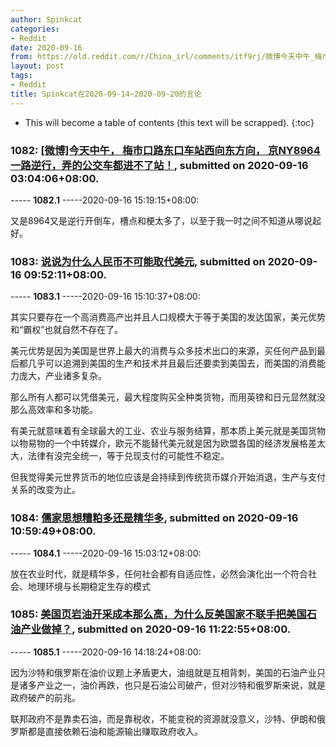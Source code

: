 ```yaml
---
author: Spinkcat
categories:
- Reddit
date: 2020-09-16
from: https://old.reddit.com/r/China_irl/comments/itf9rj/微博今天中午_梅市口路东口车站西向东方向_京ny8964一路逆行弄的公交车都进不了站/
layout: post
tags:
- Reddit
title: Spinkcat在2020-09-14~2020-09-20的言论
---
```


* This will become a table of contents (this text will be scrapped).
{:toc}

### 1082: [[微博]今天中午， 梅市口路东口车站西向东方向， 京NY8964一路逆行，弄的公交车都进不了站！](https://old.reddit.com/r/China_irl/comments/itf9rj/微博今天中午_梅市口路东口车站西向东方向_京ny8964一路逆行弄的公交车都进不了站/), submitted on 2020-09-16 03:04:06+08:00.

----- __1082.1__ -----2020-09-16 15:19:15+08:00:

又是8964又是逆行开倒车，槽点和梗太多了，以至于我一时之间不知道从哪说起好。

### 1083: [说说为什么人民币不可能取代美元](https://old.reddit.com/r/China_irl/comments/itmeyf/说说为什么人民币不可能取代美元/), submitted on 2020-09-16 09:52:11+08:00.

----- __1083.1__ -----2020-09-16 15:10:37+08:00:

其实只要存在一个高消费高产出并且人口规模大于等于美国的发达国家，美元优势和“霸权”也就自然不存在了。

美元优势是因为美国是世界上最大的消费与众多技术出口的来源，买任何产品到最后都几乎可以追溯到美国的生产和技术并且最后还要卖到美国去，而美国的消费能力庞大，产业诸多复杂。

那么所有人都可以凭借美元，最大程度购买全种类货物，而用英镑和日元显然就没那么高效率和多功能。

有美元就意味着有全球最大的工业、农业与服务结算，那本质上美元就是美国货物以物易物的一个中转媒介，欧元不能替代美元就是因为欧盟各国的经济发展格差太大，法律有没完全统一，等于兑现支付的可能性不稳定。

但我觉得美元世界货币的地位应该是会持续到传统货币媒介开始消退，生产与支付关系的改变为止。

### 1084: [儒家思想糟粕多还是精华多](https://old.reddit.com/r/China_irl/comments/itnghd/儒家思想糟粕多还是精华多/), submitted on 2020-09-16 10:59:49+08:00.

----- __1084.1__ -----2020-09-16 15:03:12+08:00:

放在农业时代，就是精华多，任何社会都有自适应性，必然会演化出一个符合社会、地理环境与长期稳定生存的模式

### 1085: [美国页岩油开采成本那么高，为什么反美国家不联手把美国石油产业做掉？](https://old.reddit.com/r/China_irl/comments/itnt63/美国页岩油开采成本那么高为什么反美国家不联手把美国石油产业做掉/), submitted on 2020-09-16 11:22:55+08:00.

----- __1085.1__ -----2020-09-16 14:18:24+08:00:

因为沙特和俄罗斯在油价议题上矛盾更大，油组就是互相背刺，美国的石油产业只是诸多产业之一，油价再跌，也只是石油公司破产，但对沙特和俄罗斯来说，就是政府破产的前兆。

联邦政府不是靠卖石油，而是靠税收，不能变税的资源就没意义，沙特、伊朗和俄罗斯都是直接依赖石油和能源输出赚取政府收入。

